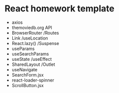 # React homework template

- axios
- themoviedb.org API
- BrowserRouter /Routes
- Link /useLocation
- React.lazy() /Suspense
- useParams
- useSearchParams
- useState /useEffect
- SharedLayout /Outlet
- useNavigate
- SearchForm.jsx
- react-loader-spinner
- ScrollButton.jsx
